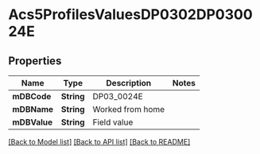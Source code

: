 # Acs5ProfilesValuesDP0302DP030024E

## Properties
Name | Type | Description | Notes
------------ | ------------- | ------------- | -------------
**mDBCode** | **String** | DP03_0024E | 
**mDBName** | **String** | Worked from home | 
**mDBValue** | **String** | Field value | 

[[Back to Model list]](../README.md#documentation-for-models) [[Back to API list]](../README.md#documentation-for-api-endpoints) [[Back to README]](../README.md)


